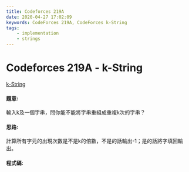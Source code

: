 ```yaml
---
title: Codeforces 219A
date: 2020-04-27 17:02:09
keywords: CodeForces 219A, CodeForces k-String
tags:
    - implementation
    - strings
---
```

# Codeforces 219A - k-String
[k-String](https://codeforces.com/problemset/problem/219/A)


#### 題意:
輸入k及一個字串，問你能不能將字串重組成重複k次的字串？
<!-- more -->
#### 思路:
計算所有字元的出現次數是不是k的倍數，不是的話輸出-1；是的話將字填回輸出。

#### 程式碼:
<script src="https://gist.github.com/Daviswww/e4e0ff8ee8a7c9e81a3b707850e14d6c.js"></script>